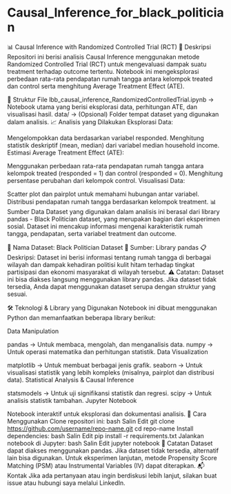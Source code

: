 # Causal_Inference_for_black_politician
📊 Causal Inference with Randomized Controlled Trial (RCT)
📝 Deskripsi
Repositori ini berisi analisis Causal Inference menggunakan metode Randomized Controlled Trial (RCT) untuk mengevaluasi dampak suatu treatment terhadap outcome tertentu. Notebook ini mengeksplorasi perbedaan rata-rata pendapatan rumah tangga antara kelompok treated dan control serta menghitung Average Treatment Effect (ATE).

📂 Struktur File
lbb_causal_inference_RandomizedControlledTrial.ipynb → Notebook utama yang berisi eksplorasi data, perhitungan ATE, dan visualisasi hasil.
data/ → (Opsional) Folder tempat dataset yang digunakan dalam analisis.
📈 Analisis yang Dilakukan
Eksplorasi Data:

Mengelompokkan data berdasarkan variabel responded.
Menghitung statistik deskriptif (mean, median) dari variabel median household income.
Estimasi Average Treatment Effect (ATE):

Menggunakan perbedaan rata-rata pendapatan rumah tangga antara kelompok treated (responded = 1) dan control (responded = 0).
Menghitung persentase perubahan dari kelompok control.
Visualisasi Data:

Scatter plot dan pairplot untuk memahami hubungan antar variabel.
Distribusi pendapatan rumah tangga berdasarkan kelompok treatment.
📊 Sumber Data
Dataset yang digunakan dalam analisis ini berasal dari library pandas - Black Politician dataset, yang merupakan bagian dari eksperimen sosial. Dataset ini mencakup informasi mengenai karakteristik rumah tangga, pendapatan, serta variabel treatment dan outcome.

📌 Nama Dataset: Black Politician Dataset
🔗 Sumber: Library pandas
📋 Deskripsi:
Dataset ini berisi informasi tentang rumah tangga di berbagai wilayah dan dampak kehadiran politisi kulit hitam terhadap tingkat partisipasi dan ekonomi masyarakat di wilayah tersebut.
⚠️ Catatan: Dataset ini bisa diakses langsung menggunakan library pandas. Jika dataset tidak tersedia, Anda dapat menggunakan dataset serupa dengan struktur yang sesuai.

🛠 Teknologi & Library yang Digunakan
Notebook ini dibuat menggunakan Python dan memanfaatkan beberapa library berikut:

Data Manipulation

pandas → Untuk membaca, mengolah, dan menganalisis data.
numpy → Untuk operasi matematika dan perhitungan statistik.
Data Visualization

matplotlib → Untuk membuat berbagai jenis grafik.
seaborn → Untuk visualisasi statistik yang lebih kompleks (misalnya, pairplot dan distribusi data).
Statistical Analysis & Causal Inference

statsmodels → Untuk uji signifikansi statistik dan regresi.
scipy → Untuk analisis statistik tambahan.
Jupyter Notebook

Notebook interaktif untuk eksplorasi dan dokumentasi analisis.
🚀 Cara Menggunakan
Clone repositori ini:
bash
Salin
Edit
git clone https://github.com/username/repo-name.git
cd repo-name
Install dependencies:
bash
Salin
Edit
pip install -r requirements.txt
Jalankan notebook di Jupyter:
bash
Salin
Edit
jupyter notebook
📌 Catatan
Dataset dapat diakses menggunakan pandas. Jika dataset tidak tersedia, alternatif lain bisa digunakan.
Untuk eksperimen lanjutan, metode Propensity Score Matching (PSM) atau Instrumental Variables (IV) dapat diterapkan.
📬 Kontak
Jika ada pertanyaan atau ingin berdiskusi lebih lanjut, silakan buat issue atau hubungi saya melalui LinkedIn.
